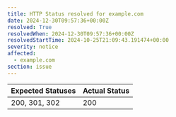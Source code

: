 ```yaml
---
title: HTTP Status resolved for example.com
date: 2024-12-30T09:57:36+00:00Z
resolved: True
resolvedWhen: 2024-12-30T09:57:36+00:00Z
resolvedStartTime: 2024-10-25T21:09:43.191474+00:00
severity: notice
affected:
  - example.com
section: issue
---
```


| Expected Statuses | Actual Status  |
|-------------------|----------------|
| 200, 301, 302 | 200 |
